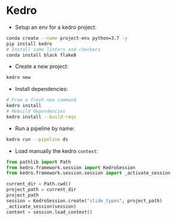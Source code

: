 # Kedro

* Setup an env for a kedro project:

```sh
conda create --name project-env python=3.7 -y
pip install kedro
# Install some linters and checkers
conda install black flake8
```

* Create a new project:

```sh
kedro new
```

* Install dependencies:

```sh
# From a fresh new command
kedro install
# Rebuild dependencies
kedro install --build-reqs
```

* Run a pipeline by name:

```sh
kedro run --pipeline ds
```

* Load manually the kedro `context`:

```py
from pathlib import Path
from kedro.framework.session import KedroSession
from kedro.framework.session.session import _activate_session

current_dir = Path.cwd()
project_path = current_dir
project_path
session = KedroSession.create("slide_types", project_path)
_activate_session(session)
context = session.load_context()
```
